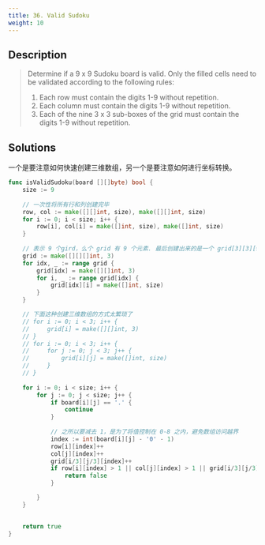 ```yaml
---
title: 36. Valid Sudoku
weight: 10
---
```


## Description

> Determine if a 9 x 9 Sudoku board is valid. Only the filled cells need to be validated according to the following rules:
> 
> 1. Each row must contain the digits 1-9 without repetition.
> 2. Each column must contain the digits 1-9 without repetition.
> 3. Each of the nine 3 x 3 sub-boxes of the grid must contain the digits 1-9 without repetition.

## Solutions

一个是要注意如何快速创建三维数组，另一个是要注意如何进行坐标转换。
```go
func isValidSudoku(board [][]byte) bool {
    size := 9
    
    // 一次性将所有行和列创建完毕
    row, col := make([][]int, size), make([][]int, size)
    for i := 0; i < size; i++ {
        row[i], col[i] = make([]int, size), make([]int, size)
    }
    
    // 表示 9 个gird，么个 grid 有 9 个元素. 最后创建出来的是一个 grid[3][3][9] 的三维数组
    grid := make([][][]int, 3)
    for idx, _ := range grid {
        grid[idx] = make([][]int, 3)
        for i, _ := range grid[idx] {
            grid[idx][i] = make([]int, size)
        }
    }

	// 下面这种创建三维数组的方式太繁琐了
    // for i := 0; i < 3; i++ {
    //     grid[i] = make([][]int, 3)
    // }
    // for i := 0; i < 3; i++ {
    //     for j := 0; j < 3; j++ {
    //         grid[i][j] = make([]int, size)
    //     }
    // }
    
    for i := 0; i < size; i++ {
        for j := 0; j < size; j++ {
            if board[i][j] == '.' {
                continue
            }
            
            // 之所以要减去 1，是为了将值控制在 0-8 之内，避免数组访问越界
            index := int(board[i][j] - '0' - 1)
            row[i][index]++
            col[j][index]++
            grid[i/3][j/3][index]++
            if row[i][index] > 1 || col[j][index] > 1 || grid[i/3][j/3][index] > 1 {
                return false
            }

        }
    }

    
    return true
}
```
